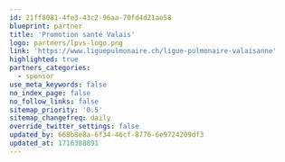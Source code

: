 ```yaml
---
id: 21ff8081-4fe3-43c2-96aa-70fd4d21ae58
blueprint: partner
title: 'Promotion santé Valais'
logo: partners/lpvs-logo.png
link: 'https://www.liguepulmonaire.ch/ligue-pulmonaire-valaisanne'
highlighted: true
partners_categories:
  - sponsor
use_meta_keywords: false
no_index_page: false
no_follow_links: false
sitemap_priority: '0.5'
sitemap_changefreq: daily
override_twitter_settings: false
updated_by: 668b8e8a-6f34-46cf-8776-6e9724209df3
updated_at: 1716388891
---
```

